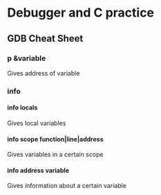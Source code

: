 # Debugger and C practice

## GDB Cheat Sheet
### p &variable
Gives address of variable

### info
#### info locals
Gives local variables

#### info scope function|line|address
Gives variables in a certain scope

#### info address variable
Gives information about a certain variable
